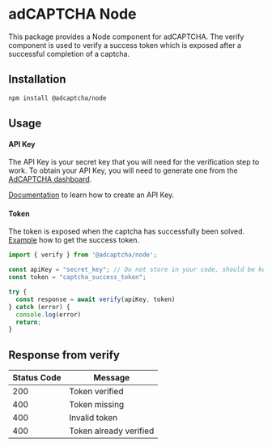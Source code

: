 # adCAPTCHA Node

This package provides a Node component for adCAPTCHA. The verify component is used to verify a success token which is exposed after a successful completion of a captcha.

## Installation

```bash
npm install @adcaptcha/node
```

## Usage

#### API Key
The API Key is your secret key that you will need for the verification step to work. To obtain your API Key, you will need to generate one from the [AdCAPTCHA dashboard](https://app.adcaptcha.com/login). 

[Documentation](https://docs.adcaptcha.com/wordpress) to learn how to create an API Key.

#### Token
The token is exposed when the captcha has successfully been solved. [Example](/packages/react/README.md) how to get the success token. 


```jsx
import { verify } from '@adcaptcha/node';

const apiKey = "secret_key"; // Do not store in your code, should be kept secret (e.g. environment variables).
const token = "captcha_success_token";

try {
  const response = await verify(apiKey, token)
} catch (error) {
  console.log(error)
  return;
}
```

## Response from verify

  | Status Code | Message       |
  |-------------|---------------|
  | 200         | Token verified|
  | 400         | Token missing|
  | 400         | Invalid token|
  | 400         | Token already verified|
